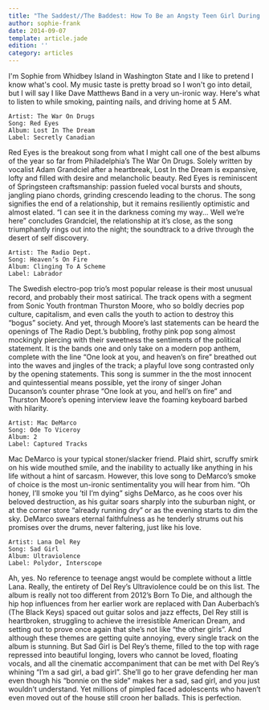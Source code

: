 ```yaml
---
title: "The Saddest//The Baddest: How To Be an Angsty Teen Girl During the Summer 101"
author: sophie-frank
date: 2014-09-07
template: article.jade
edition: ''
category: articles
---
```


I'm Sophie from Whidbey Island in Washington State and I like to pretend I know what's cool. My music taste is pretty broad so I won't go into detail, but I will say I like Dave Matthews Band in a very un-ironic way. Here's what to listen to while smoking, painting nails, and driving home at 5 AM.

<span class="more">

```
Artist: The War On Drugs
Song: Red Eyes
Album: Lost In The Dream
Label: Secretly Canadian
```

Red Eyes is the breakout song from what I might call one of the best albums of the year so far from Philadelphia’s The War On Drugs. Solely written by vocalist Adam Grandciel after a heartbreak, Lost In the Dream is expansive, lofty and filled with desire and melancholic beauty. Red Eyes is reminiscent of Springsteen craftsmanship: passion fueled vocal bursts and shouts, jangling piano chords, grinding crescendo leading to the chorus. The song signifies the end of a relationship, but it remains resiliently optimistic and almost elated. “I can see it in the darkness coming my way... Well we’re here” concludes Grandciel, the relationship at it’s close, as the song triumphantly rings out into the night; the soundtrack to a drive through the desert of self discovery.

```
Artist: The Radio Dept.
Song: Heaven’s On Fire
Album: Clinging To A Scheme
Label: Labrador
```

The Swedish electro-pop trio’s most popular release is their most unusual record, and probably their most satirical. The track opens with a segment from Sonic Youth frontman Thurston Moore, who so boldly decries pop culture, capitalism, and even calls the youth to action to destroy this “bogus” society. And yet, through Moore’s last statements can be heard the openings of The Radio Dept.’s bubbling, frothy pink pop song almost mockingly piercing with their sweetness the sentiments of the political statement. It is the bands one and only take on a modern pop anthem, complete with the line “One look at you, and heaven’s on fire” breathed out into the waves and jingles of the track; a playful love song contrasted only by the opening statements. This song is summer in the the most innocent and quintessential means possible, yet the irony of singer Johan Ducanson’s counter phrase “One look at you, and hell’s on fire” and Thurston Moore’s opening interview leave the foaming keyboard barbed with hilarity.

```
Artist: Mac DeMarco
Song: Ode To Viceroy
Album: 2
Label: Captured Tracks
```

Mac DeMarco is your typical stoner/slacker friend. Plaid shirt, scruffy smirk on his wide mouthed smile, and the inability to actually like anything in his life without a hint of sarcasm. However, this love song to DeMarco’s smoke of choice is the most un-ironic sentimentality you will hear from him. “Oh honey, I’ll smoke you ’til I’m dying” sighs DeMarco, as he coos over his beloved destruction, as his guitar soars sharply into the suburban night, or at the corner store “already running dry” or as the evening starts to dim the sky. DeMarco swears eternal faithfulness as he tenderly strums out his promises over the drums, never faltering, just like his love.

```
Artist: Lana Del Rey
Song: Sad Girl
Album: Ultraviolence
Label: Polydor, Interscope
```

Ah, yes. No reference to teenage angst would be complete without a little Lana. Really, the entirety of Del Rey’s Ultraviolence could be on this list. The album is really not too different from 2012’s Born To Die, and although the hip hop influences from her earlier work are replaced with Dan Auberbach’s (The Black Keys) spaced out guitar solos and jazz effects, Del Rey still is heartbroken, struggling to achieve the irresistible American Dream, and setting out to prove once again that she’s not like “the other girls”. And although these themes are getting quite annoying, every single track on the album is stunning. But Sad Girl is Del Rey’s theme, filled to the top with rage repressed into beautiful longing, lovers who cannot be loved, floating vocals, and all the cinematic accompaniment that can be met with Del Rey’s whining “I’m a sad girl, a bad girl”. She’ll go to her grave defending her man even though his “bonnie on the side” makes her a sad, sad girl, and you just wouldn’t understand. Yet millions of pimpled faced adolescents who haven’t even moved out of the house still croon her ballads. This is perfection.
